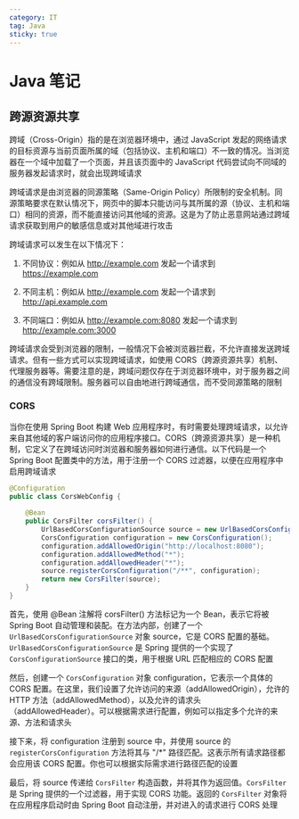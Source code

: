 ```yaml
---
category: IT
tag: Java
sticky: true
---
```


# Java 笔记

<!-- more -->

## 跨源资源共享

跨域（Cross-Origin）指的是在浏览器环境中，通过 JavaScript 发起的网络请求的目标资源与当前页面所属的域（包括协议、主机和端口）不一致的情况。当浏览器在一个域中加载了一个页面，并且该页面中的 JavaScript 代码尝试向不同域的服务器发起请求时，就会出现跨域请求

跨域请求是由浏览器的同源策略（Same-Origin Policy）所限制的安全机制。同源策略要求在默认情况下，网页中的脚本只能访问与其所属的源（协议、主机和端口）相同的资源，而不能直接访问其他域的资源。这是为了防止恶意网站通过跨域请求获取到用户的敏感信息或对其他域进行攻击

跨域请求可以发生在以下情况下：

1. 不同协议：例如从 http://example.com 发起一个请求到 https://example.com

2. 不同主机：例如从 http://example.com 发起一个请求到 http://api.example.com

3. 不同端口：例如从 http://example.com:8080 发起一个请求到 http://example.com:3000

跨域请求会受到浏览器的限制，一般情况下会被浏览器拦截，不允许直接发送跨域请求。但有一些方式可以实现跨域请求，如使用 CORS（跨源资源共享）机制、代理服务器等。需要注意的是，跨域问题仅存在于浏览器环境中，对于服务器之间的通信没有跨域限制。服务器可以自由地进行跨域通信，而不受同源策略的限制

### CORS

当你在使用 Spring Boot 构建 Web 应用程序时，有时需要处理跨域请求，以允许来自其他域的客户端访问你的应用程序接口。CORS（跨源资源共享）是一种机制，它定义了在跨域访问时浏览器和服务器如何进行通信。以下代码是一个 Spring Boot 配置类中的方法，用于注册一个 CORS 过滤器，以便在应用程序中启用跨域请求

```java
@Configuration
public class CorsWebConfig {
    
    @Bean
    public CorsFilter corsFilter() {
        UrlBasedCorsConfigurationSource source = new UrlBasedCorsConfigurationSource();
        CorsConfiguration configuration = new CorsConfiguration();
        configuration.addAllowedOrigin("http://localhost:8080");
        configuration.addAllowedMethod("*");
        configuration.addAllowedHeader("*");
        source.registerCorsConfiguration("/**", configuration);
        return new CorsFilter(source);
    }
}
```

首先，使用 @Bean 注解将 corsFilter() 方法标记为一个 Bean，表示它将被 Spring Boot 自动管理和装配。在方法内部，创建了一个 `UrlBasedCorsConfigurationSource` 对象 source，它是 CORS 配置的基础。`UrlBasedCorsConfigurationSource` 是 Spring 提供的一个实现了 `CorsConfigurationSource` 接口的类，用于根据 URL 匹配相应的 CORS 配置

然后，创建一个 `CorsConfiguration` 对象 configuration，它表示一个具体的 CORS 配置。在这里，我们设置了允许访问的来源（addAllowedOrigin），允许的 HTTP 方法（addAllowedMethod），以及允许的请求头（addAllowedHeader）。可以根据需求进行配置，例如可以指定多个允许的来源、方法和请求头

接下来，将 configuration 注册到 source 中，并使用 source 的 `registerCorsConfiguration` 方法将其与 "/*" 路径匹配。这表示所有请求路径都会应用该 CORS 配置。你也可以根据实际需求进行路径匹配的设置

最后，将 source 传递给 `CorsFilter` 构造函数，并将其作为返回值。`CorsFilter` 是 Spring 提供的一个过滤器，用于实现 CORS 功能。返回的 `CorsFilter` 对象将在应用程序启动时由 Spring Boot 自动注册，并对进入的请求进行 CORS 处理